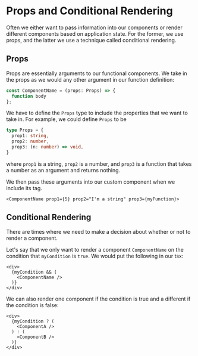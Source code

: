 # Props and Conditional Rendering

Often we either want to pass information into our components or render different components based on application state. For the former, we use props, and the latter we use a technique called conditional rendering.

## Props

Props are essentially arguments to our functional components. We take in the props as we would any other argument in our function definition:

```typescript
const ComponentName = (props: Props) => {
  function body
};
```

We have to define the `Props` type to include the properties that we want to take in. For example, we could define `Props` to be

```typescript
type Props = {
  prop1: string,
  prop2: number,
  prop3: (n: number) => void,
}
```

where `prop1` is a string, `prop2` is a number, and `prop3` is a function that takes a number as an argument and returns nothing.

We then pass these arguments into our custom component when we include its tag.

`<ComponentName prop1={5} prop2="I'm a string" prop3={myFunction}>`

## Conditional Rendering

There are times where we need to make a decision about whether or not to render a component.

Let's say that we only want to render a component `ComponentName` on the condition that `myCondition` is `true`. We would put the following in our tsx:

```tsx
<div>
  {myCondition && (
    <ComponentName />
  )}
</div>
```

We can also render one component if the condition is true and a different if the condition is false:

```tsx
<div>
  {myCondition ? (
    <ComponentA />
  ) : (
    <ComponentB />
  )}
</div>
```